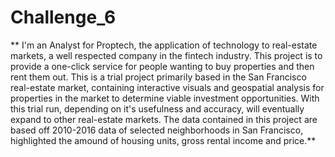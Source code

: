 # Challenge_6

** I'm an Analyst for Proptech, the application of technology to real-estate markets, a well respected company in the fintech industry. This project is to provide a one-click service for people wanting to buy
properties and then rent them out. This is a trial project primarily based in the San Francisco real-estate market, containing interactive visuals and geospatial analysis for properties in the market to determine viable investment opportunities. With this trial run, depending on it's usefulness and accuracy, will eventually expand to other real-estate markets. The data contained in this project are based off 2010-2016 data of selected neighborhoods in San Francisco, highlighted the amound of housing units, gross rental income and price.**
